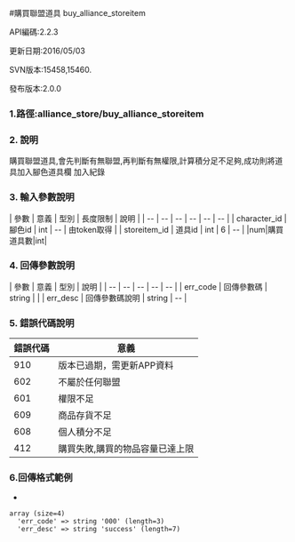 #購買聯盟道具 buy_alliance_storeitem


API編碼:2.2.3

> 


更新日期:2016/05/03

> 

SVN版本:15458,15460.

> 

發布版本:2.0.0
### 1.路徑:alliance_store/buy_alliance_storeitem

### 2. 說明
購買聯盟道具,會先判斷有無聯盟,再判斷有無權限,計算積分足不足夠,成功則將道具加入腳色道具欄
加入紀錄


### 3. 輸入參數說明


| 參數 | 意義 | 型別 | 長度限制 | 說明 |
| -- | -- | -- | -- | -- | -- |
| character_id | 腳色id | int | -- | 由token取得 |
| storeitem_id | 道具id | int | 6 | -- |
|num|購買道具數|int|

### 4. 回傳參數說明
| 參數 | 意義 | 型別 | 說明 |
| -- | -- | -- | -- | -- |
| err_code | 回傳參數碼 | string |  |
| err_desc | 回傳參數碼說明 | string | -- |


### 5. 錯誤代碼說明
|錯誤代碼|意義|
|--|--|
|910|版本已過期，需更新APP資料|
|602|不屬於任何聯盟|
|601|權限不足|
|609|商品存貨不足|
|608|個人積分不足|
|412|購買失敗,購買的物品容量已達上限|





### 6.回傳格式範例

*

```
array (size=4)
  'err_code' => string '000' (length=3)
  'err_desc' => string 'success' (length=7)
  

```



